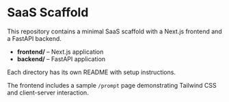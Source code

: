 # SaaS Scaffold

This repository contains a minimal SaaS scaffold with a Next.js frontend and a FastAPI backend.

- **frontend/** – Next.js application
- **backend/** – FastAPI application

Each directory has its own README with setup instructions.

The frontend includes a sample `/prompt` page demonstrating Tailwind CSS and
client-server interaction.
